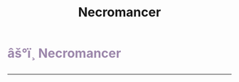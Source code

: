 ﻿---
lang: en-US
title: Necromancer
prev: MoonDancer
next: PotionMaster
---
# <font color="#9c87ab">âš°ï¸ <b>Necromancer</b></font> <Badge text="Utility" type="tip" vertical="middle"/>
---



